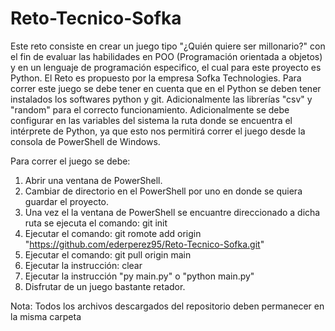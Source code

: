 # Reto-Tecnico-Sofka

Este reto consiste en crear un juego tipo "¿Quién quiere ser millonario?" con el fin de evaluar las habilidades en POO (Programación orientada a objetos) y en un lenguaje de programación especifico, el cual para este proyecto es Python. El Reto es propuesto por la empresa Sofka Technologies.
Para correr este juego se debe tener en cuenta que en el Python se deben tener instalados los softwares python y git. Adicionalmente las librerías "csv" y "random" para el correcto funcionamiento.
Adicionalmente se debe configurar en las variables del sistema la ruta donde se encuentra el intérprete de Python, ya que esto nos permitirá correr el juego desde la consola de PowerShell de Windows.

Para correr el juego se debe: 
1. Abrir una ventana de PowerShell.
2. Cambiar de directorio en el PowerShell por uno en donde se quiera guardar el proyecto.
3. Una vez el la ventana de PowerShell se encuantre direccionado a dicha ruta se ejecuta el comando: git init
4. Ejecutar el comando: git romote add origin "https://github.com/ederperez95/Reto-Tecnico-Sofka.git"
5. Ejecutar el comando: git pull origin main
6. Ejecutar la instrucción: clear
7. Ejecutar la instrucción "py main.py" o "python main.py"
8. Disfrutar de un juego bastante retador.

Nota: Todos los archivos descargados del repositorio deben permanecer en la misma carpeta

